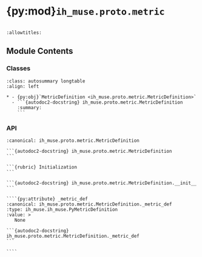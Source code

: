 # {py:mod}`ih_muse.proto.metric`

```{py:module} ih_muse.proto.metric
```

```{autodoc2-docstring} ih_muse.proto.metric
:allowtitles:
```

## Module Contents

### Classes

````{list-table}
:class: autosummary longtable
:align: left

* - {py:obj}`MetricDefinition <ih_muse.proto.metric.MetricDefinition>`
  - ```{autodoc2-docstring} ih_muse.proto.metric.MetricDefinition
    :summary:
    ```
````

### API

`````{py:class} MetricDefinition(code: str, name: str, description: str)
:canonical: ih_muse.proto.metric.MetricDefinition

```{autodoc2-docstring} ih_muse.proto.metric.MetricDefinition
```

```{rubric} Initialization
```

```{autodoc2-docstring} ih_muse.proto.metric.MetricDefinition.__init__
```

````{py:attribute} _metric_def
:canonical: ih_muse.proto.metric.MetricDefinition._metric_def
:type: ih_muse.ih_muse.PyMetricDefinition
:value: >
   None

```{autodoc2-docstring} ih_muse.proto.metric.MetricDefinition._metric_def
```

````

`````
